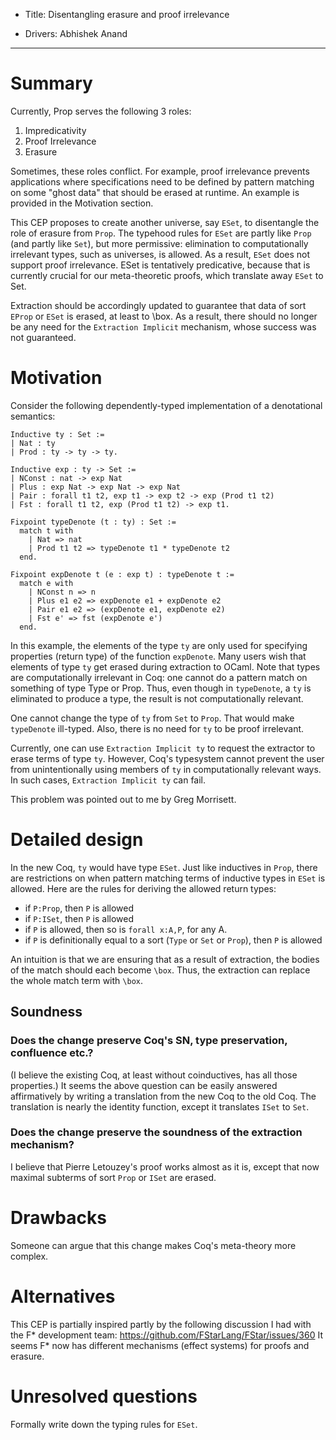- Title: Disentangling erasure and proof irrelevance

- Drivers: Abhishek Anand

----

# Summary

Currently, Prop serves the following 3 roles:
1. Impredicativity
2. Proof Irrelevance
3. Erasure

Sometimes, these roles conflict. For example, proof irrelevance prevents applications where specifications need to be defined by pattern matching on some "ghost data" that should be erased at runtime. An example is provided in the Motivation section.

This CEP proposes to create another universe, say `ESet`, to disentangle the role of erasure from `Prop`.
The typehood rules for `ESet` are partly like `Prop` (and partly like `Set`), but more permissive: elimination to computationally irrelevant types, such as universes, is allowed.
As a result, `ESet` does not support proof irrelevance.
ESet is tentatively predicative, because that is currently crucial for our meta-theoretic proofs, which translate away `ESet` to Set.

Extraction should be accordingly updated to guarantee that data of sort `EProp` or `ESet` is erased, at least to \box.
As a result, there should no longer be any need for the `Extraction Implicit` mechanism, whose success was not guaranteed.

# Motivation

Consider the following dependently-typed implementation of a denotational semantics:
```
Inductive ty : Set :=
| Nat : ty
| Prod : ty -> ty -> ty.

Inductive exp : ty -> Set :=
| NConst : nat -> exp Nat
| Plus : exp Nat -> exp Nat -> exp Nat
| Pair : forall t1 t2, exp t1 -> exp t2 -> exp (Prod t1 t2)
| Fst : forall t1 t2, exp (Prod t1 t2) -> exp t1.

Fixpoint typeDenote (t : ty) : Set :=
  match t with
    | Nat => nat
    | Prod t1 t2 => typeDenote t1 * typeDenote t2
  end.

Fixpoint expDenote t (e : exp t) : typeDenote t :=
  match e with
    | NConst n => n
    | Plus e1 e2 => expDenote e1 + expDenote e2
    | Pair e1 e2 => (expDenote e1, expDenote e2)
    | Fst e' => fst (expDenote e')
  end.
 ```

In this example, the elements of the type `ty` are only used for specifying properties (return type) of the function `expDenote`.
Many users wish that elements of type `ty` get erased during extraction to OCaml.
Note that types are computationally irrelevant in Coq: one cannot do a pattern match on something of type Type or Prop.
Thus, even though in `typeDenote`, a `ty` is eliminated to produce a type, the result is not computationally relevant.

One cannot change the type of `ty` from `Set` to `Prop`. That would make `typeDenote` ill-typed.
Also, there is no need for `ty` to be proof irrelevant.

Currently, one can use `Extraction Implicit ty` to request the extractor to erase terms of type `ty`. However, Coq's typesystem cannot prevent the user from unintentionally using members of `ty` in computationally relevant ways. In such cases, `Extraction Implicit ty` can fail.

This problem was pointed out to me by Greg Morrisett.

# Detailed design

In the new Coq, `ty` would have type `ESet`. Just like inductives in `Prop`, there are restrictions on when pattern matching
terms of inductive types in `ESet` is allowed. 
Here are the rules for deriving the allowed return types:
- if `P:Prop`, then `P` is allowed
- if `P:ISet`, then `P` is allowed
- if `P` is allowed, then so is `forall x:A,P`, for any A.
- if `P` is definitionally equal to a sort (`Type` or `Set` or `Prop`), then `P` is allowed

An intuition is that we are ensuring that as a result of extraction, the bodies of the match should each become `\box`.
Thus, the extraction can replace the whole match term with `\box`.

## Soundness

### Does the change preserve Coq's SN, type preservation, confluence etc.?
(I believe the existing Coq, at least without coinductives, has all those properties.)
It seems the above question can be easily answered affirmatively by writing a translation from the new Coq 
to the old Coq. The translation is nearly the identity function, except it translates `ISet` to `Set`.

### Does the change preserve the soundness of the extraction mechanism?
I believe that Pierre Letouzey's proof works almost as it is, except that now maximal subterms of sort `Prop` or `ISet` are erased.

# Drawbacks

Someone can argue that this change makes Coq's meta-theory more complex.

# Alternatives

This CEP is partially inspired partly by the following discussion I had with the F* development team:
https://github.com/FStarLang/FStar/issues/360
It seems F* now has different mechanisms (effect systems) for proofs and erasure.


# Unresolved questions

Formally write down the typing rules for `ESet`.


